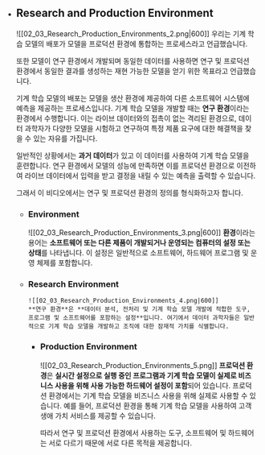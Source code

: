 - ## Research and Production Environment
	![[02_03_Research_Production_Environments_2.png|600]]
	우리는 기계 학습 모델의 배포가 모델을 프로덕션 환경에 통합하는 프로세스라고 언급했습니다.
	
	또한 모델이 연구 환경에서 개발되며 동일한 데이터를 사용하면 연구 및 프로덕션 환경에서 동일한 결과를 생성하는 재현 가능한 모델을 얻기 위한 목표라고 언급했습니다.
	
	기계 학습 모델의 배포는 모델을 생산 환경에 제공하여 다른 소프트웨어 시스템에 예측을 제공하는 프로세스입니다. 기계 학습 모델을 개발할 때는 **연구 환경**이라는 환경에서 수행합니다. 이는 라이브 데이터와의 접촉이 없는 격리된 환경으로, 데이터 과학자가 다양한 모델을 시험하고 연구하여 특정 제품 요구에 대한 해결책을 찾을 수 있는 자유를 가집니다.
	
	일반적인 상황에서는 **과거 데이터**가 있고 이 데이터를 사용하여 기계 학습 모델을 훈련합니다. 연구 환경에서 모델의 성능에 만족하면 이를 프로덕션 환경으로 이전하여 라이브 데이터에서 입력을 받고 결정을 내릴 수 있는 예측을 출력할 수 있습니다.
	
	그래서 이 비디오에서는 연구 및 프로덕션 환경의 정의를 형식화하고자 합니다.
	
	- ### Environment
		![[02_03_Research_Production_Environments_3.png|600]]
		**환경**이라는 용어는 **소프트웨어 또는 다른 제품이 개발되거나 운영되는 컴퓨터의 설정 또는 상태**를 나타냅니다. 이 설정은 일반적으로 소프트웨어, 하드웨어 프로그램 및 운영 체제를 포함합니다.
		
	- ### Research Environment
		  ![[02_03_Research_Production_Environments_4.png|600]]
		  **연구 환경**은 **데이터 분석, 전처리 및 기계 학습 모델 개발에 적합한 도구, 프로그램 및 소프트웨어를 포함하는 설정**입니다. 여기에서 데이터 과학자들은 일반적으로 기계 학습 모델을 개발하고 조직에 대한 잠재적 가치를 식별합니다.
		
	  - ### Production Environment
		![[02_03_Research_Production_Environments_5.png]]
		**프로덕션 환경**은 **실시간 설정으로 실행 중인 프로그램과 기계 학습 모델이 실제로 비즈니스 사용을 위해 사용 가능한 하드웨어 설정이 포함**되어 있습니다. 프로덕션 환경에서는 기계 학습 모델을 비즈니스 사용을 위해 실제로 사용할 수 있습니다. 예를 들어, 프로덕션 환경을 통해 기계 학습 모델을 사용하여 고객 생애 가치 서비스를 제공할 수 있습니다.
		
		따라서 연구 및 프로덕션 환경에서 사용하는 도구, 소프트웨어 및 하드웨어는 서로 다르기 때문에 서로 다른 목적을 제공합니다.